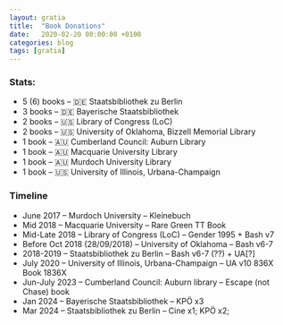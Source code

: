```yaml
---
layout: gratia
title:  "Book Donations"
date:   2020-02-20 00:00:00 +0100
categories: blog
tags: [gratia]
---
```


### Stats:

* 5 (6) books – 🇩🇪 Staatsbibliothek zu Berlin
* 3 books – 🇩🇪 Bayerische Staatsbibliothek
* 2 books – 🇺🇸 Library of Congress (LoC)
* 2 books – 🇺🇸 University of Oklahoma, Bizzell Memorial Library
* 1 book – 🇦🇺 Cumberland Council: Auburn Library
* 1 book – 🇦🇺 Macquarie University Library
* 1 book – 🇦🇺 Murdoch University Library
* 1 book – 🇺🇸 University of Illinois, Urbana-Champaign

### Timeline

* June 2017 – Murdoch University – Kleinebuch
* Mid 2018 – Macquarie University – Rare Green TT Book
* Mid-Late 2018 – Library of Congress (LoC) – Gender 1995 + Bash v7
* Before Oct 2018 (28/09/2018) – University of Oklahoma – Bash v6-7
* 2018-2019 – Staatsbibliothek zu Berlin – Bash v6-7 (??) + UA[?]
* July 2020 – University of Illinois, Urbana-Champaign – UA v10 836X Book 1836X
* Jun-July 2023 – Cumberland Council: Auburn library – Escape (not Chase) book
* Jan 2024 – Bayerische Staatsbibliothek – KPÖ x3
* Mar 2024 – Staatsbibliothek zu Berlin – Cine x1; KPÖ x2; 
